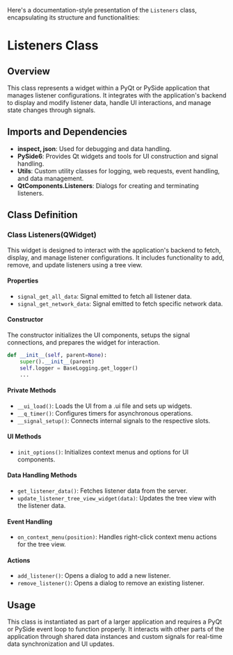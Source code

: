 Here's a documentation-style presentation of the `Listeners` class, encapsulating its structure and functionalities:

# Listeners Class

## Overview

This class represents a widget within a PyQt or PySide application that manages listener configurations. It integrates with the application's backend to display and modify listener data, handle UI interactions, and manage state changes through signals.

## Imports and Dependencies

- **inspect, json**: Used for debugging and data handling.
- **PySide6**: Provides Qt widgets and tools for UI construction and signal handling.
- **Utils**: Custom utility classes for logging, web requests, event handling, and data management.
- **QtComponents.Listeners**: Dialogs for creating and terminating listeners.

## Class Definition

### Class Listeners(QWidget)

This widget is designed to interact with the application's backend to fetch, display, and manage listener configurations. It includes functionality to add, remove, and update listeners using a tree view.

#### Properties

- `signal_get_all_data`: Signal emitted to fetch all listener data.
- `signal_get_network_data`: Signal emitted to fetch specific network data.

#### Constructor

The constructor initializes the UI components, setups the signal connections, and prepares the widget for interaction.

```python
def __init__(self, parent=None):
    super().__init__(parent)
    self.logger = BaseLogging.get_logger()
    ...
```

#### Private Methods

- `__ui_load()`: Loads the UI from a .ui file and sets up widgets.
- `__q_timer()`: Configures timers for asynchronous operations.
- `__signal_setup()`: Connects internal signals to the respective slots.

#### UI Methods

- `init_options()`: Initializes context menus and options for UI components.

#### Data Handling Methods

- `get_listener_data()`: Fetches listener data from the server.
- `update_listener_tree_view_widget(data)`: Updates the tree view with the listener data.

#### Event Handling

- `on_context_menu(position)`: Handles right-click context menu actions for the tree view.

#### Actions

- `add_listener()`: Opens a dialog to add a new listener.
- `remove_listener()`: Opens a dialog to remove an existing listener.

## Usage

This class is instantiated as part of a larger application and requires a PyQt or PySide event loop to function properly. It interacts with other parts of the application through shared data instances and custom signals for real-time data synchronization and UI updates.
